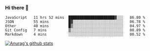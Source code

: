 ### Hi there 👋



<!--
**webB1an/webB1an** is a ✨ _special_ ✨ repository because its `README.md` (this file) appears on your GitHub profile.

Here are some ideas to get you started:

- 🔭 I’m currently working on ...
- 🌱 I’m currently learning ...
- 👯 I’m looking to collaborate on ...
- 🤔 I’m looking for help with ...
- 💬 Ask me about ...
- 📫 How to reach me: ...
- 😄 Pronouns: ...
- ⚡ Fun fact: ...
-->

<!--START_SECTION:waka-->
```text
JavaScript   11 hrs 52 mins  █████████████████████▓░░░   86.80 % 
JSON         55 mins         █▓░░░░░░░░░░░░░░░░░░░░░░░   06.78 % 
Other        40 mins         █▒░░░░░░░░░░░░░░░░░░░░░░░   04.97 % 
Git Config   7 mins          ▒░░░░░░░░░░░░░░░░░░░░░░░░   00.89 % 
Markdown     4 mins          ░░░░░░░░░░░░░░░░░░░░░░░░░   00.52 % 
```
<!--END_SECTION:waka-->


[![Anurag's github stats](https://github-readme-stats.vercel.app/api?username=webB1an&show_icons=true&theme=radical)](https://github.com/anuraghazra/github-readme-stats)

